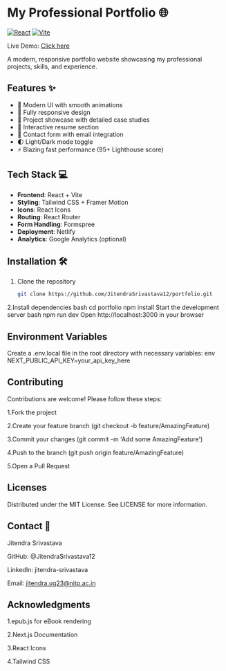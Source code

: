 # My Professional Portfolio 🌐
[![React](https://img.shields.io/badge/React-20232A?style=flat&logo=react)](https://reactjs.org/)
[![Vite](https://img.shields.io/badge/Vite-B73BFE?style=flat&logo=vite)](https://vitejs.dev/)

Live Demo: [Click here](https://port-folio-c4s5.vercel.app/)
 <!-- Add actual screenshot -->

A modern, responsive portfolio website showcasing my professional projects, skills, and experience.

## Features ✨

- 🎨 Modern UI with smooth animations
- 📱 Fully responsive design
- 📂 Project showcase with detailed case studies
- 📝 Interactive resume section
- 📧 Contact form with email integration
- 🌓 Light/Dark mode toggle
- ⚡ Blazing fast performance (95+ Lighthouse score)

## Tech Stack 💻

- **Frontend**: React + Vite
- **Styling**: Tailwind CSS + Framer Motion
- **Icons**: React Icons
- **Routing**: React Router
- **Form Handling**: Formspree
- **Deployment**: Netlify
- **Analytics**: Google Analytics (optional)

## Installation 🛠️

1. Clone the repository
   ```bash
   git clone https://github.com/JitendraSrivastava12/portfolio.git
2.Install dependencies
bash
cd portfolio
npm install
Start the development server
bash
npm run dev
Open http://localhost:3000 in your browser

## Environment Variables
Create a .env.local file in the root directory with necessary variables:
env
NEXT_PUBLIC_API_KEY=your_api_key_here
## Contributing
Contributions are welcome! Please follow these steps:

1.Fork the project

2.Create your feature branch (git checkout -b feature/AmazingFeature)

3.Commit your changes (git commit -m 'Add some AmazingFeature')

4.Push to the branch (git push origin feature/AmazingFeature)

5.Open a Pull Request

## Licenses
Distributed under the MIT License. See LICENSE for more information.


## Contact 📧
Jitendra Srivastava

GitHub: @JitendraSrivastava12

LinkedIn: jitendra-srivastava

Email: jitendra.ug23@nitp.ac.in

## Acknowledgments
1.epub.js for eBook rendering

2.Next.js Documentation

3.React Icons

4.Tailwind CSS

